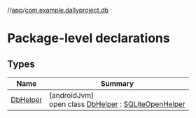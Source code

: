 //[app](../../index.md)/[com.example.dallyproject.db](index.md)

# Package-level declarations

## Types

| Name | Summary |
|---|---|
| [DbHelper](-db-helper/index.md) | [androidJvm]<br>open class [DbHelper](-db-helper/index.md) : [SQLiteOpenHelper](https://developer.android.com/reference/kotlin/android/database/sqlite/SQLiteOpenHelper.html) |
